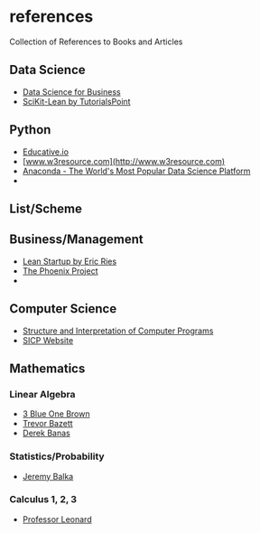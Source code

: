# references
Collection of References to Books and Articles

## Data Science
* [Data Science for Business](https://www.amazon.com/Data-Science-Business-Data-Analytic-Thinking/dp/1449361323/)
* [SciKit-Lean by TutorialsPoint](https://www.tutorialspoint.com/scikit_learn/index.htm)

## Python
* [Educative.io](https://www.educative.io/courses/learn-python-3-from-scratch)
* [www.w3resource.com](http://www.w3resource.com)
* [Anaconda - The World&#039;s Most Popular Data Science Platform](https://www.anaconda.com/)
* 


## List/Scheme

## Business/Management

* [Lean Startup by Eric Ries](https://www.amazon.com/The-Lean-Startup-Eric-Ries-audiobook/dp/B005MM7HY8/)
* [The Phoenix Project](https://www.amazon.com/The-Phoenix-Project-audiobook/dp/B00VATFAMI/)
* 

## Computer Science

* [Structure and Interpretation of Computer Programs](https://mitpress.mit.edu/sites/default/files/sicp/full-text/book/book.html)
* [SICP Website](https://mitpress.mit.edu/sites/default/files/sicp/index.html)

## Mathematics

### Linear Algebra 
* [3 Blue One Brown](https://www.youtube.com/channel/UCYO_jab_esuFRV4b17AJtAw)
* [Trevor Bazett](https://www.youtube.com/watch?v=ZKUqtErZCiU&list=PLHXZ9OQGMqxfUl0tcqPNTJsb7R6BqSLo6)
* [Derek Banas](https://www.youtube.com/watch?v=0WDhKCPtbng)

### Statistics/Probability
* [Jeremy Balka](https://www.youtube.com/user/jbstatistics/playlists)

### Calculus 1, 2, 3
* [Professor Leonard](https://www.youtube.com/user/professorleonard57)


